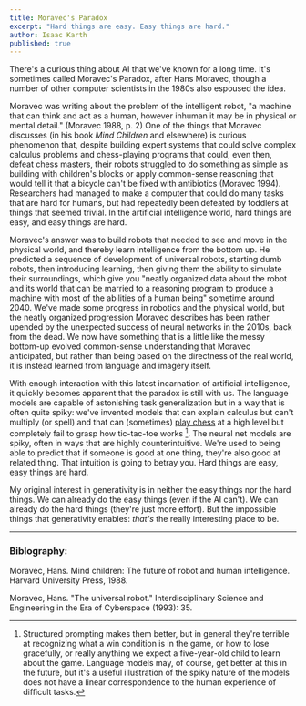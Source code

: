 ```yaml
---
title: Moravec's Paradox
excerpt: "Hard things are easy. Easy things are hard."
author: Isaac Karth
published: true
---
```



There's a curious thing about AI that we've known for a long time. It's sometimes called Moravec's Paradox, after Hans Moravec, though a number of other computer scientists in the 1980s also espoused the idea. 

Moravec was writing about the problem of the intelligent robot, "a machine that can think and act as a human, however inhuman it may be in physical or mental detail." (Moravec 1988, p. 2) One of the things that Moravec discusses (in his book _Mind Children_ and elsewhere) is curious phenomenon that, despite building expert systems that could solve complex calculus problems and chess-playing programs that could, even then, defeat chess masters, their robots struggled to do something as simple as building with children's blocks or apply common-sense reasoning that would tell it that a bicycle can't be fixed with antibiotics (Moravec 1994). Researchers had managed to make a computer that could do many tasks that are hard for humans, but had repeatedly been defeated by toddlers at things that seemed trivial. In the artificial intelligence world, hard things are easy, and easy things are hard.

Moravec's answer was to build robots that needed to see and move in the physical world, and thereby learn intelligence from the bottom up. He predicted a sequence of development of universal robots, starting dumb robots, then introducing learning, then giving them the ability to simulate their surroundings, which give you "neatly organized data about the robot and its world that can be married to a reasoning program to produce a machine with most of the abilities of a human being" sometime around 2040. We've made some progress in robotics and the physical world, but the neatly organized progression Moravec describes has been rather upended by the unexpected success of neural networks in the 2010s, back from the dead. We now have something that is a little like the messy bottom-up evolved common-sense understanding that Moravec anticipated, but rather than being based on the directness of the real world, it is instead learned from language and imagery itself.

With enough interaction with this latest incarnation of artificial intelligence, it quickly becomes apparent that the paradox is still with us. The language models are capable of astonishing task generalization but in a way that is often quite spiky: we've invented models that can explain calculus but can't multiply (or spell) and that can (sometimes) [play chess](https://dynomight.net/more-chess/) at a high level but completely fail to grasp how tic-tac-toe works [^1]. The neural net models are spiky, often in ways that are highly counterintuitive. We're used to being able to predict that if someone is good at one thing, they're also good at related thing. That intuition is going to betray you. Hard things are easy, easy things are hard.

My original interest in generativity is in neither the easy things nor the hard things. We can already do the easy things (even if the AI can't). We can already do the hard things (they're just more effort). But the impossible things that generativity enables: _that's_ the really interesting place to be. 


[^1]: Structured prompting makes them better, but in general they're terrible at recognizing what a win condition is in the game, or how to lose gracefully, or really anything we expect a five-year-old child to learn about the game. Language models may, of course, get better at this in the future, but it's a useful illustration of the spiky nature of the models does not have a linear correspondence to the human experience of difficult tasks.

___


### Biblography:

Moravec, Hans. Mind children: The future of robot and human intelligence. Harvard University Press, 1988.

Moravec, Hans. "The universal robot." Interdisciplinary Science and Engineering in the Era of Cyberspace (1993): 35.